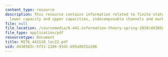 ```yaml
---
content_type: resource
description: This resource contains information related to finite state channels,
  lower capacity and upper capacities, indecomposable channels and markov channels.
file: null
file_location: /coursemedia/6-441-information-theory-spring-2010/d438583c5f51228693d1b95a8631a106_MIT6_441S10_lec22.pdf
file_type: application/pdf
resourcetype: Document
title: MIT6_441S10_lec22.pdf
uid: d438583c-5f51-2286-93d1-b95a8631a106
---
```

